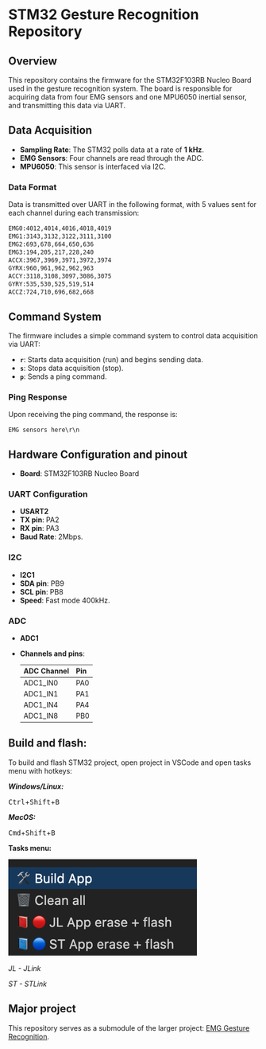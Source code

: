 # STM32 Gesture Recognition Repository

## Overview

This repository contains the firmware for the STM32F103RB Nucleo Board used in the gesture recognition system. The board is responsible for acquiring data from four EMG sensors and one MPU6050 inertial sensor, and transmitting this data via UART.

## Data Acquisition

- **Sampling Rate**: The STM32 polls data at a rate of **1 kHz**.
- **EMG Sensors**: Four channels are read through the ADC.
- **MPU6050**: This sensor is interfaced via I2C.

### Data Format

Data is transmitted over UART in the following format, with 5 values sent for each channel during each transmission:

```
EMG0:4012,4014,4016,4018,4019
EMG1:3143,3132,3122,3111,3100
EMG2:693,678,664,650,636
EMG3:194,205,217,228,240
ACCX:3967,3969,3971,3972,3974
GYRX:960,961,962,962,963
ACCY:3118,3108,3097,3086,3075
GYRY:535,530,525,519,514
ACCZ:724,710,696,682,668
```

## Command System

The firmware includes a simple command system to control data acquisition via UART:

- **`r`**: Starts data acquisition (run) and begins sending data.
- **`s`**: Stops data acquisition (stop).
- **`p`**: Sends a ping command.

### Ping Response

Upon receiving the ping command, the response is:

```
EMG sensors here\r\n
```

## Hardware Configuration and pinout

- **Board**: STM32F103RB Nucleo Board

### UART Configuration

- **USART2**
- **TX pin**: PA2
- **RX pin**: PA3
- **Baud Rate**: 2Mbps.

### I2C

- **I2C1**
- **SDA pin**: PB9
- **SCL pin**: PB8
- **Speed**: Fast mode 400kHz.

### ADC

- **ADC1**
- **Channels and pins**:

    | ADC Channel | Pin   |
    |-------------|-------|
    | ADC1_IN0   | PA0   |
    | ADC1_IN1   | PA1   |
    | ADC1_IN4   | PA4   |
    | ADC1_IN8   | PB0   |


## Build and flash:

To build and flash STM32 project, open project in VSCode and open tasks menu with hotkeys:

***Windows/Linux:***

<kbd>Ctrl</kbd>+<kbd>Shift</kbd>+<kbd>B</kbd>

***MacOS:***

<kbd>Cmd</kbd>+<kbd>Shift</kbd>+<kbd>B</kbd>

**Tasks menu:**

![Alt text](Demo/image.png)

*JL - JLink*

*ST - STLink*

## Major project

This repository serves as a submodule of the larger project: [EMG Gesture Recognition](https://github.com/nktsb/EMG-gesture-recognition).




